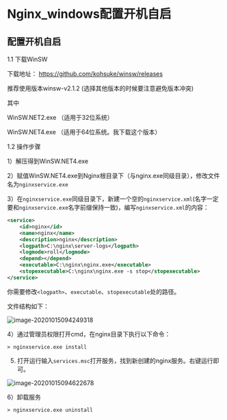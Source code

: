 # Nginx_windows配置开机自启

## 配置开机自启

1.1 下载WinSW

下载地址： https://github.com/kohsuke/winsw/releases

推荐使用版本winsw-v2.1.2 (选择其他版本的时候要注意避免版本冲突)

其中

WinSW.NET2.exe （适用于32位系统）

WinSW.NET4.exe （适用于64位系统。我下载这个版本）

1.2 操作步骤

1）解压得到WinSW.NET4.exe

2）赋值WinSW.NET4.exe到Nginx根目录下（与nginx.exe同级目录），修改文件名为`nginxservice.exe`

3）在`nginxservice.exe`同级目录下，新建一个空的`nginxservice.xml`(名字一定要和`nginxservice.exe`名字前缀保持一致)，编写`nginxservice.xml`的内容：

```xml
<service>
	<id>nginx</id>
	<name>nginx</name>
	<description>nginx</description>
	<logpath>C:\nginx\server-logs</logpath>
	<logmode>roll</logmode>
	<depend></depend>
	<executable>C:\nginx\nginx.exe</executable>
	<stopexecutable>C:\nginx\nginx.exe -s stop</stopexecutable>
</service>
```

你需要修改`<logpath>`、`executable`、`stopexecutable`处的路径。

文件结构如下：

![image-20201015094249318](F:\工作\记录\18.Nginx\04.Nginx-Windows下设置为开机自启.assets\image-20201015094249318.png)

4）通过管理员权限打开cmd，在nginx目录下执行以下命令：

```shell
> nginxservice.exe install
```

5) 打开运行输入`services.msc`打开服务，找到新创建的nginx服务。右键运行即可。

![image-20201015094622678](F:\工作\记录\18.Nginx\04.Nginx-Windows下设置为开机自启.assets\image-20201015094622678.png)

6）卸载服务

```shell
> nginxservice.exe uninstall
```


